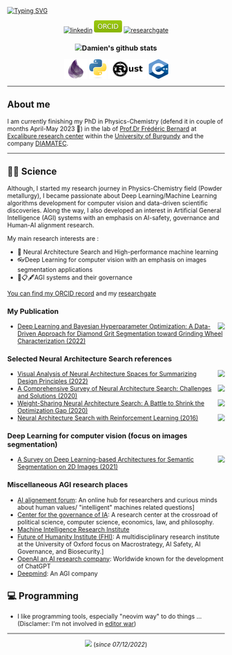 
<a href="https://git.io/typing-svg"><img src="https://readme-typing-svg.demolab.com?font=Fira+Code&weight=800&size=30&duration=3500&pause=400&color=239A3B&center=true&width=750&lines=Hello there !++;I'm+Damien+Sicard++;A++French+scientist;Engineer+and+self-taught+developer" alt="Typing SVG" /></a>

<p align="center">
    <!------>
    <a href="https://www.linkedin.com/in/damien-sicard-7b14a9122/" target="blank" rel="noreferrer">
    <img src="https://img.shields.io/badge/LinkedIn-0077B5?style=for-the-badge&logo=linkedin&logoColor=white" alt="linkedin" /></a>
    <!------>
    <a href="https://orcid.org/0000-0003-1579-2859" target="blank" rel="noreferrer">
    <img src="public\ORCID-green.svg" alt="ORCID" width="65" /></a>
    <!------>
    <a href="https://www.researchgate.net/profile/Damien-Sicard" target="blank" rel="noreferrer">
    <img src="https://img.shields.io/badge/ResearchGate-00CCBB?style=for-the-badge&logo=ResearchGate&logoColor=white" alt="researchgate" /></a>
</p>
<!-- Programming Languages -->
<h3 align="center" id="languages">

![Damien's github stats](https://github-readme-stats.vercel.app/api?username=altar31&count_private=true&show_icons=true&theme=chartreuse-dark)<a href="https://github.com/altar31/github-readme-stats">
</h3>
<p align="center">
    <!------>
    <a href="https://elixir-lang.org/" target="blank" rel="noreferrer">
    <img src="public/elixir-logo.png" alt="elixir" width="55" height="45"/></a>
    <!------>
    <a href="https://www.python.org" target="blank" rel="noreferrer">
    <img src="public/python-logo.svg" alt="python" width="40" height="45"/></a>
    <!------>
    <a href="https://www.rust-lang.org/" target="blank" rel="noreferrer">
    <img src="public/rust-logo.png" alt="matlab" width="" height="45"/></a>
    <!------>
    <a href="https://isocpp.org/" target="blank" rel="noreferrer">
    <img src="public/cpp-logo.png" alt="cpp" width="45" height="45"/></a>
    <!------>
</p>
<hr/>

<div align="left">

<h2> About me </h2>

I am currently finishing my PhD in Physics-Chemistry (defend it in couple of months April-May 2023 🎉) in the lab of  [Prof.Dr Frédéric Bernard](https://icb.u-bourgogne.fr/equipe/frederic-bernard/#carriere) at [Excalibure research center](https://icb.u-bourgogne.fr/en/excalibure-center/) within the [University of Burgundy](https://en.u-bourgogne.fr/) and the company [DIAMATEC](http://www.diamatec.fr/en/).
</div>

<hr/>


## 👨‍🔬 Science

Although, I started my research journey in Physics-Chemistry field (Powder metallurgy), I became passionate about Deep Learning/Machine Learning algorithms development for computer vision and data-driven scientific discoveries. Along the way, I also developed an interest in Artificial General Intelligence (AGI) systems with an emphasis on AI-safety, governance and Human-AI alignment research.

My main research interests are :
* 🤖 Neural Architecture Search and High-performance machine learning 
* 👓Deep Learning for computer vision with an emphasis on images segmentation applications
* 🤖📋🖋AGI systems and their governance 

[You can find my ORCID record](https://orcid.org/0000-0003-1579-2859) and my [researchgate](https://www.researchgate.net/profile/Damien-Sicard)
  
### My Publication

- <a href="https://doi.org/10.3390/app122412606"><img src="https://img.shields.io/badge/DOI-10.1098%2Frstb.2019.0668-cfd8dc?labelColor=black&style=flat-square" align="right"/></a> [Deep Learning and Bayesian Hyperparameter Optimization: A Data-Driven Approach for Diamond Grit Segmentation toward Grinding Wheel Characterization (2022)](https://www.mdpi.com/2076-3417/12/24/12606)
    
### Selected Neural Architecture Search references 
- <a href="https://doi.org/10.48550/arXiv.2208.09665"><img src="https://img.shields.io/badge/DOI-10.1098%2Frstb.2019.0668-cfd8dc?labelColor=black&style=flat-square" align="right"/></a> [Visual Analysis of Neural Architecture Spaces for Summarizing Design Principles (2022)](https://arxiv.org/abs/2208.09665)
- <a href="https://doi.org/10.48550/arXiv.2006.02903"><img src="https://img.shields.io/badge/DOI-10.1098%2Frstb.2019.0668-cfd8dc?labelColor=black&style=flat-square" align="right"/></a> [A Comprehensive Survey of Neural Architecture Search: Challenges and Solutions (2020)](https://arxiv.org/abs/2006.02903)
- <a href="https://doi.org/10.48550/arXiv.2008.01475"><img src="https://img.shields.io/badge/DOI-10.1098%2Frstb.2019.0668-cfd8dc?labelColor=black&style=flat-square" align="right"/></a> [Weight-Sharing Neural Architecture Search: A Battle to Shrink the Optimization Gap (2020)](https://arxiv.org/abs/2008.01475)
- <a href="https://doi.org/10.48550/arXiv.1611.01578"><img src="https://img.shields.io/badge/DOI-10.1098%2Frstb.2019.0668-cfd8dc?labelColor=black&style=flat-square" align="right"/></a> [Neural Architecture Search with Reinforcement Learning (2016)](https://arxiv.org/abs/1611.01578)

### Deep Learning for computer vision (focus on images segmentation)
- <a href="https://doi.org/10.1080/08839514.2022.2032924"><img src="https://img.shields.io/badge/DOI-10.1098%2Frstb.2019.0668-cfd8dc?labelColor=black&style=flat-square" align="right"/></a> [A Survey on Deep Learning-based Architectures for Semantic Segmentation on 2D Images (2021)](https://www.tandfonline.com/doi/full/10.1080/08839514.2022.2032924)
    

### Miscellaneous AGI research places
    
- [AI alignement forum](https://www.alignmentforum.org/): An online hub for researchers and curious minds about human values/ "intelligent" machines related questions]
- [Center for the governance of IA](https://www.governance.ai/): A research center at the crossroad of political science, computer science, economics, law, and philosophy.
- [Machine Intelligence Research Institute](https://intelligence.org/)
- [Future of Humanity Institute (FHI)](https://www.fhi.ox.ac.uk/): A multidisciplinary research institute at the University of Oxford focus on Macrostrategy, AI Safety, AI Governance, and Biosecurity.]
- [OpenAI an AI research company](https://openai.com/): Worldwide known for the development of ChatGPT  
- [Deepmind](https://www.deepmind.com/): An AGI company
    
    
    
 ## 💻 Programming
 - I like programming tools, especially "neovim way" to do things ... (Disclamer: I'm not involved in [editor war](https://en.wikipedia.org/wiki/Editor_war))
    
    
    
<hr/>
<div align="center"> 

![](https://komarev.com/ghpvc/?username=altar31)
(*since 07/12/2022*)

</div>

<!---
altar31/altar31 is a ✨ special ✨ repository because its `README.md` (this file) appears on your GitHub profile.
You can click the Preview link to take a look at your changes.
--->
